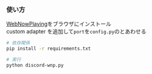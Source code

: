 ### 使い方

[WebNowPlaying](https://github.com/keifufu/WebNowPlaying)をブラウザにインストール  
custom adapter を追加して`port`を`config.py`のとあわせる

```bash
# 依存関係
pip install -r requirements.txt

# 実行
python discord-wnp.py
```

